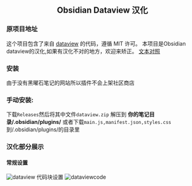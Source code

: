 <h2 align="center">Obsidian Dataview 汉化</h2>

### 原项目地址

这个项目包含了来自 [dataview](https://github.com/blacksmithgu/obsidian-dataview) 的代码，遵循 MIT 许可。
本项目是Obsidian dataview的汉化,如果有汉化不对的地方，欢迎来矫正。
[文本对照](https://github.com/ACodeHX/obsidian-Dataview/tree/main/res)
### 安装
由于没有黑曜石笔记的网站所以插件不会上架社区商店

### 手动安装:
下载`Releases`然后将其中文件`dataview.zip` 解压到 **你的笔记目录/.obsidian/plugins/**
或者下载`main.js,manifest.json,styles.css`到/.obsidian/plugins/的目录里

### 汉化部分展示
#### 常规设置

![dataview](https://github.com/ACodeHX/obsidian-Dataview/assets/127362983/89b1ca46-40ec-489d-8d1f-61dfce918826)
代码块设置
![dataviewcode](https://github.com/ACodeHX/obsidian-Dataview/assets/127362983/1e95bd4d-21e1-4bf0-9e53-bbcb7c6d60b4)
